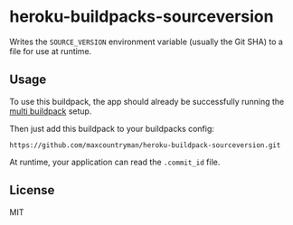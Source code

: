# heroku-buildpacks-sourceversion
Writes the `SOURCE_VERSION` environment variable (usually the Git SHA) to a file for use at runtime.

## Usage
To use this buildpack, the app should already be successfully running the [multi buildpack](https://github.com/heroku/heroku-buildpack-multi) setup.

Then just add this buildpack to your buildpacks config:

	https://github.com/maxcountryman/heroku-buildpack-sourceversion.git

At runtime, your application can read the `.commit_id` file.

## License
MIT
